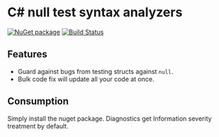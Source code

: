 # C# null test syntax analyzers

[![NuGet package](https://img.shields.io/nuget/v/CSharpIsNullAnalyzer.svg)](https://nuget.org/packages/CSharpIsNullAnalyzer)
[![Build Status](https://dev.azure.com/andrewarnott/OSS/_apis/build/status/AArnott.CSharpIsNull?branchName=main)](https://dev.azure.com/andrewarnott/OSS/_build/latest?definitionId=54&branchName=main)

## Features

* Guard against bugs from testing structs against `null`.
* Bulk code fix will update all your code at once.

## Consumption

Simply install the nuget package.
Diagnostics get Information severity treatment by default.
